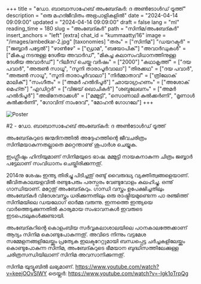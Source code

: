 +++
title = "ഡോ. ബാബാസാഹേബ് അംബേദ്കർ: ദ അൺടോൾഡ് ട്രൂത്ത്"
description = "ഒരു മഹദ്ജീവിതം അഭ്രപാളികളിൽ"
date = "2024-04-14 09:09:00"
updated = "2024-04-14 09:09:00"
draft = false
lang = "ml"
reading_time = 180
slug = "അംബേദ്കർ"
path = "സിനിമ/അംബേദ്കർ"
insert_anchors = "left"
[extra]
chat_id = "kummaatty/16"
image = "/images/ambedkar-2.jpg"
[taxonomies]
"തരം" = ["സിനിമ"]
"ഡയറക്ടർ" = ["ജബ്ബാർ പട്ടേൽ"]
"ഴാൺഴേ" = ["ഡ്രാമ", "ബയോപിക്"]
"അവാർഡുകൾ" = ["മികച്ച നടനുള്ള ദേശീയ അവാർഡ്", "മികച്ച കലാസംവിധാനത്തിനുള്ള ദേശീയ അവാർഡ്"]
"റിലീസ് ചെയ്ത വർഷം" = ["2000"]
"കഥാകൃത്ത്" = ["ദയ പവാർ", "അരുൺ സാധൂ", "സൂനി താരാപൂർവാലാ"]
"തിരക്കഥ" = ["ദയ പവാർ", "അരുൺ സാധൂ", "സൂനി താരാപൂർവാലാ"]
"നിർമ്മാതാവ്" = ["ത്രിലോക് മാലിക്"]
"സംഗീതം" = ["അമർ ഹൽദിപൂർ"]
"ഛായാഗ്രഹണം" = ["അശോക് മെഹ്ത"]
"എഡിറ്റർ" = ["വിജയ് ഖൊചികർ"]
"ശബ്ദലേഖനം" = ["അമർ ഹൽദിപൂർ"]
"അഭിനേതാക്കൾ" = ["മമ്മുട്ടി", "സൊണാലി കുൽക്കർണി", "മൃണാൾ കുൽക്കർണി", "ഗോവിന്ദ് നാംദേവ്", "മോഹൻ ഗോഗലേ"]
+++

![Poster](/images/ambedkar.jpg)

<!-- Read the post in [english](@/2024-04-14-ഡോ-ബാബാസാഹേബ്-അംബേദ്കർ.en.md) -->

#2 - ഡോ. ബാബാസാഹേബ് അംബേദ്കർ:  ദ അൺടോൾഡ് ട്രൂത്ത്

അംബേദ്കറുടെ ജന്മദിനത്തിൽ അദ്ദേഹത്തിന്റെ ജീവചരിത്രം സിനിമയാകുന്നതല്ലാതെ മറ്റെന്താണു് ശുപാർശ ചെയ്യുക.

ഇംഗ്ലീഷും ഹിന്ദിയുമാണ് സിനിമയുടെ ഭാഷ. മമ്മുട്ടി നായകനാകുന്ന ചിത്രം ജബ്ബാർ പട്ടേലാണ് സംവിധാനം ചെയ്തിരിക്കുന്നതു്.

2014നു ശേഷം ഇന്ത്യ തിരിച്ചു പിടിച്ചതു് ‍രണ്ടു് വൈരുദ്ധ്യ വ്യക്തിത്വങ്ങളെയാണ്. ജീവിതകാലയളവിൽ രണ്ടുപേരും പരസ്പരം വേണ്ടുവോളം കലഹിച്ചു. ഒന്നു് ഗാന്ധിയാണ്. മറ്റേതു് അംബേദ്കറും. ഗാന്ധി വസ്ത്രം ഉപേക്ഷിച്ചതിലും അംബേദ്കർ വിദേശവസ്ത്രം ധരിക്കുന്നതിലും ഒരു രാഷ്ട്രീയമുണ്ടെന്ന പാ രഞ്ജിത്ത് സിനിമയിലെ ഡയലോഗ് ഓർമ്മ വരുന്നു. ഇന്നത്തെ ഇന്ത്യയെ വാർത്തെടുക്കുന്നതിൽ കാര്യമായ സംഭാവനകൾ ഇവരുടെ ഇടപെടലുകൾക്കുണ്ടായി. 

അംബേദ്കറിന്റെ കൊളംബിയ സർവ്വകലാശാലയിലെ പഠനകാലത്തേക്കാണ് ആദ്യം സിനിമ കൊണ്ടുപോകുന്നതു്. അവിടെ നിന്നും വട്ടമേശ സമ്മേളനങ്ങളിലേയ്ക്കും പ്രത്യേക ഇലക്ടറേറ്റുമായി ബന്ധപ്പെട്ട ചർച്ചകളിലേയ്ക്കും കൊണ്ടുപോകുന്ന സിനിമ, അംബേദ്കറുടെ ഭീമയാന ബുദ്ധിസത്തിലേക്കുള്ള ചരിത്രസന്ധിയിലാണ് സിനിമ അവസാനിക്കുന്നതു്.

സിനിമ യുട്യൂബിൽ ലഭ്യമാണ്. https://www.youtube.com/watch?v=keejOOvSlWY
ട്രെയ്ലർ: https://www.youtube.com/watch?v=-Igk1oTrpQg
